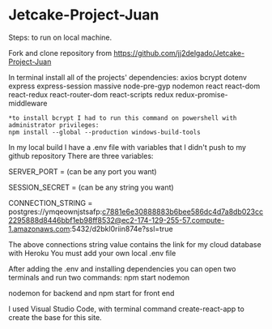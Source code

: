 # Jetcake-Project-Juan
Steps: to run on local machine.

Fork and clone repository from https://github.com/jj2delgado/Jetcake-Project-Juan

In terminal install all of the projects' dependencies:
    axios
    bcrypt
    dotenv
    express
    express-session
    massive
    node-pre-gyp
    nodemon
    react
    react-dom
    react-redux
    react-router-dom
    react-scripts
    redux
    redux-promise-middleware

    *to install bcrypt I had to run this command on powershell with administrator privileges:
    npm install --global --production windows-build-tools

In my local build I have a .env file with variables that I didn't push to my github repository
There are three variables:

SERVER_PORT = (can be any port you want)

SESSION_SECRET = (can be any string you want)

CONNECTION_STRING = postgres://ymqeownjstsafp:c7881e6e30888883b6bee586dc4d7a8db023cc2295888d8446bbf1eb98ff8532@ec2-174-129-255-57.compute-1.amazonaws.com:5432/d2bkl0riin874e?ssl=true

The above connections string value contains the link for my cloud database with Heroku
You must add your own local .env file

After adding the .env and installing dependencies you can open two terminals and run two commands:
npm start
nodemon

nodemon for backend and npm start for front end

I used Visual Studio Code, with terminal command create-react-app to create the base for this site.
